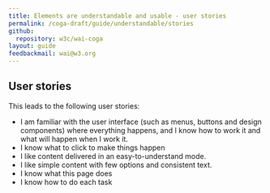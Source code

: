 ```yaml
---
title: Elements are understandable and usable - user stories
permalink: /coga-draft/guide/understandable/stories
github:
  repository: w3c/wai-coga
layout: guide
feedbackmail: wai@w3.org
---
```


## User stories

This leads to the following user stories:

- I am familiar with the user interface (such as menus, buttons and design components) where everything happens, and I know how to work it and what will happen when I work it.
- I know what to click to make things happen
- I like content delivered in an easy-to-understand mode.
- I like simple content with few options and consistent text.
- I know what this page does
- I know how to do each task
